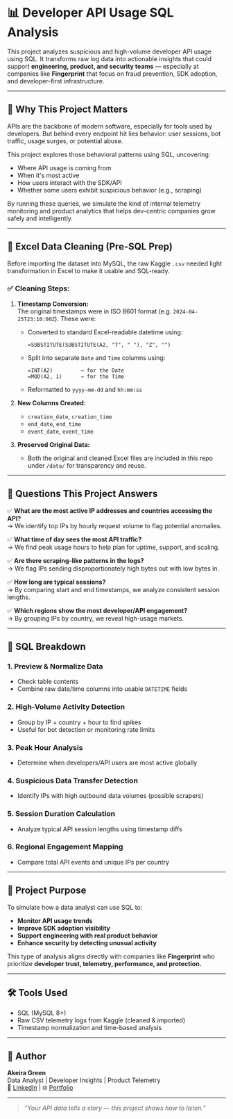 # 📊 Developer API Usage SQL Analysis

This project analyzes suspicious and high-volume developer API usage using SQL. It transforms raw log data into actionable insights that could support **engineering, product, and security teams** — especially at companies like **Fingerprint** that focus on fraud prevention, SDK adoption, and developer-first infrastructure.

---

## 🚀 Why This Project Matters

APIs are the backbone of modern software, especially for tools used by developers. But behind every endpoint hit lies behavior: user sessions, bot traffic, usage surges, or potential abuse.

This project explores those behavioral patterns using SQL, uncovering:

- Where API usage is coming from  
- When it's most active  
- How users interact with the SDK/API  
- Whether some users exhibit suspicious behavior (e.g., scraping)

By running these queries, we simulate the kind of internal telemetry monitoring and product analytics that helps dev-centric companies grow safely and intelligently.

---

## 🧼 Excel Data Cleaning (Pre-SQL Prep)

Before importing the dataset into MySQL, the raw Kaggle `.csv` needed light transformation in Excel to make it usable and SQL-ready.

### ✅ Cleaning Steps:

1. **Timestamp Conversion:**  
   The original timestamps were in ISO 8601 format (e.g. `2024-04-25T23:10:00Z`). These were:
   - Converted to standard Excel-readable datetime using:
     ```excel
     =SUBSTITUTE(SUBSTITUTE(A2, "T", " "), "Z", "")
     ```
   - Split into separate `Date` and `Time` columns using:
     ```excel
     =INT(A2)         → for the Date  
     =MOD(A2, 1)      → for the Time
     ```
   - Reformatted to `yyyy-mm-dd` and `hh:mm:ss`

2. **New Columns Created:**
   - `creation_date`, `creation_time`  
   - `end_date`, `end_time`  
   - `event_date`, `event_time`

3. **Preserved Original Data:**
   - Both the original and cleaned Excel files are included in this repo under `/data/` for transparency and reuse.

---

## 🧠 Questions This Project Answers

✅ **What are the most active IP addresses and countries accessing the API?**  
→ We identify top IPs by hourly request volume to flag potential anomalies.

✅ **What time of day sees the most API traffic?**  
→ We find peak usage hours to help plan for uptime, support, and scaling.

✅ **Are there scraping-like patterns in the logs?**  
→ We flag IPs sending disproportionately high bytes out with low bytes in.

✅ **How long are typical sessions?**  
→ By comparing start and end timestamps, we analyze consistent session lengths.

✅ **Which regions show the most developer/API engagement?**  
→ By grouping IPs by country, we reveal high-usage markets.

---

## 📂 SQL Breakdown

### 1. Preview & Normalize Data
- Check table contents
- Combine raw date/time columns into usable `DATETIME` fields

### 2. High-Volume Activity Detection
- Group by IP + country + hour to find spikes
- Useful for bot detection or monitoring rate limits

### 3. Peak Hour Analysis
- Determine when developers/API users are most active globally

### 4. Suspicious Data Transfer Detection
- Identify IPs with high outbound data volumes (possible scrapers)

### 5. Session Duration Calculation
- Analyze typical API session lengths using timestamp diffs

### 6. Regional Engagement Mapping
- Compare total API events and unique IPs per country

---

## 🎯 Project Purpose

To simulate how a data analyst can use SQL to:
- **Monitor API usage trends**
- **Improve SDK adoption visibility**
- **Support engineering with real product behavior**
- **Enhance security by detecting unusual activity**

This type of analysis aligns directly with companies like **Fingerprint** who prioritize **developer trust, telemetry, performance, and protection.**

---

## 🛠 Tools Used

- SQL (MySQL 8+)
- Raw CSV telemetry logs from Kaggle (cleaned & imported)
- Timestamp normalization and time-based analysis

---

## 👤 Author

**Akeira Green**  
Data Analyst | Developer Insights | Product Telemetry  
📎 [LinkedIn](https://www.linkedin.com/in/akeira-green) | 🌐 [Portfolio](https://whimsical-souffle-c10945.netlify.app/)

---

> _“Your API data tells a story — this project shows how to listen.”_
